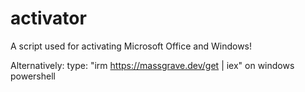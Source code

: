 # activator
A script used for activating Microsoft Office and Windows!


Alternatively: type: "irm https://massgrave.dev/get | iex" on windows powershell
